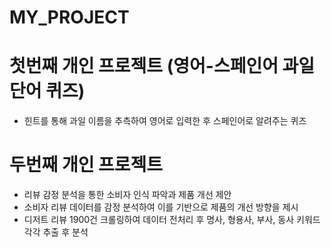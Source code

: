 # MY_PROJECT

# 첫번째 개인 프로젝트 (영어-스페인어 과일 단어 퀴즈)
- 힌트를 통해 과일 이름을 추측하여 영어로 입력한 후 스페인어로 알려주는 퀴즈

# 두번째 개인 프로젝트
- 리뷰 감정 분석을 통한 소비자 인식 파악과 제품 개선 제안
- 소비자 리뷰 데이터를 감정 분석하여 이를 기반으로 제품의 개선 방향을 제시
- 디저트 리뷰 1900건 크롤링하여 데이터 전처리 후 명사, 형용사, 부사, 동사 키워드 각각 추출 후 분석 
